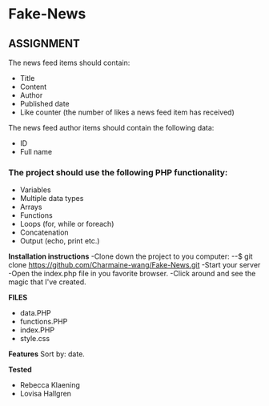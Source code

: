 # Fake-News

## ASSIGNMENT
The news feed items should contain:

- Title
- Content
- Author
- Published date
- Like counter (the number of likes a news feed item has received)

The news feed author items should contain the following data:

- ID
- Full name

### The project should use the following PHP functionality:

- Variables
- Multiple data types
- Arrays
- Functions
- Loops (for, while or foreach)
- Concatenation
- Output (echo, print etc.)


**Installation instructions**
-Clone down the project to you computer:
--$ git clone https://github.com/Charmaine-wang/Fake-News.git
-Start your server
-Open the index.php file in you favorite browser.
-Click around and see the magic that I've created.

**FILES**
- data.PHP
- functions.PHP
- index.PHP
- style.css

**Features**
Sort by: date.

**Tested**
- Rebecca Klaening
- Lovisa Hallgren
